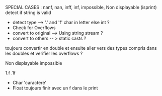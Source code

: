 SPECIAL CASES : nanf, nan, inff, inf, impossible, Non displayable (isprint)
detect if string is valid
- detect type --> '.' and 'f' char in letter else int ?
- Check for Overflows
- convert to original --> Using string stream ?
- convert to others -- > static casts ?

toujours convertir en double et ensuite aller vers des types compris dans les doubles et verifier les overflows ?

Non displayable
impossible

1.f .1f 


- Char 'caractere'
- Float toujours finir avec un f dans le print